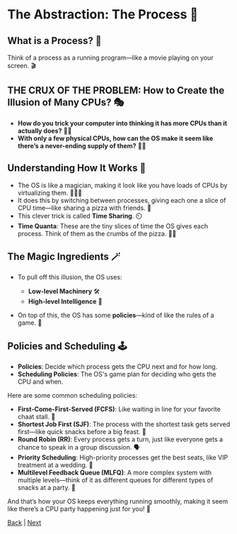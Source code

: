 # The Abstraction: The Process 🚀

## What is a Process? 🤔
Think of a process as a running program—like a movie playing on your screen. 🎬

## THE CRUX OF THE PROBLEM: How to Create the Illusion of Many CPUs? 🎭
- **How do you trick your computer into thinking it has more CPUs than it actually does?** 🕵️‍♂️
- **With only a few physical CPUs, how can the OS make it seem like there’s a never-ending supply of them?** 🎩✨

## Understanding How It Works 🧠
- The OS is like a magician, making it look like you have loads of CPUs by virtualizing them. 🧙‍♂️✨
- It does this by switching between processes, giving each one a slice of CPU time—like sharing a pizza with friends. 🍕
- This clever trick is called **Time Sharing**. ⏲️
- **Time Quanta**: These are the tiny slices of time the OS gives each process. Think of them as the crumbs of the pizza. 🍕😄

## The Magic Ingredients 🪄
- To pull off this illusion, the OS uses:
  - **Low-level Machinery** 🛠️
  - **High-level Intelligence** 🧠

- On top of this, the OS has some **policies**—kind of like the rules of a game. 🎲

## Policies and Scheduling 🕹️
- **Policies**: Decide which process gets the CPU next and for how long.
- **Scheduling Policies**: The OS's game plan for deciding who gets the CPU and when.

Here are some common scheduling policies:

- **First-Come-First-Served (FCFS)**: Like waiting in line for your favorite chaat stall. 🌯
- **Shortest Job First (SJF)**: The process with the shortest task gets served first—like quick snacks before a big feast. 🍟
- **Round Robin (RR)**: Every process gets a turn, just like everyone gets a chance to speak in a group discussion. 🗣️
- **Priority Scheduling**: High-priority processes get the best seats, like VIP treatment at a wedding. 🎩
- **Multilevel Feedback Queue (MLFQ)**: A more complex system with multiple levels—think of it as different queues for different types of snacks at a party. 🥳

And that’s how your OS keeps everything running smoothly, making it seem like there’s a CPU party happening just for you! 🎉

[Back](../1/5-Persistence.md) | [Next](1-ProcessAPI.md)

